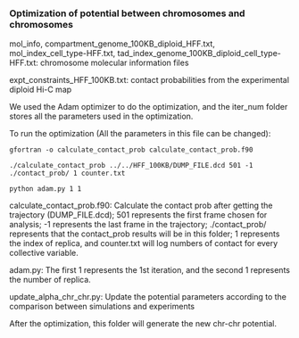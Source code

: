 ### Optimization of potential between chromosomes and chromosomes

mol_info, compartment_genome_100KB_diploid_HFF.txt, mol_index_cell_type-HFF.txt, tad_index_genome_100KB_diploid_cell_type-HFF.txt: chromosome molecular information files

expt_constraints_HFF_100KB.txt: contact probabilities from the experimental diploid Hi-C map

We used the Adam optimizer to do the optimization, and the iter_num folder stores all the parameters used in the optimization.

To run the optimization (All the parameters in this file can be changed):
```
gfortran -o calculate_contact_prob calculate_contact_prob.f90

./calculate_contact_prob ../../HFF_100KB/DUMP_FILE.dcd 501 -1 ./contact_prob/ 1 counter.txt

python adam.py 1 1
```

calculate_contact_prob.f90: Calculate the contact prob after getting the trajectory (DUMP_FILE.dcd); 501 represents the first frame chosen for analysis; -1 represents the last frame in the trajectory; ./contact_prob/ represents that the contact_prob results will be in this folder; 1 represents the index of replica, and counter.txt will log numbers of contact for every collective variable.

adam.py: The first 1 represents the 1st iteration, and the second 1 represents the number of replica.

update_alpha_chr_chr.py: Update the potential parameters according to the comparison between simulations and experiments

After the optimization, this folder will generate the new chr-chr potential.
